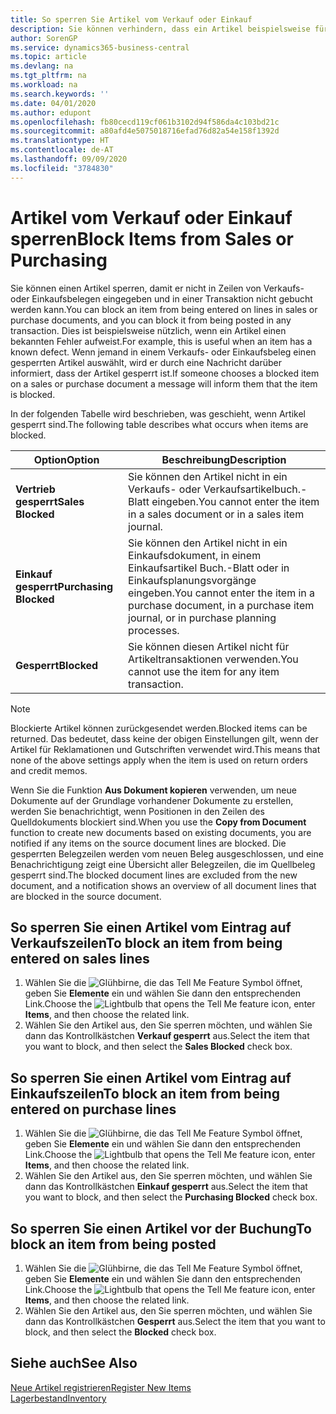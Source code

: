 ```yaml
---
title: So sperren Sie Artikel vom Verkauf oder Einkauf
description: Sie können verhindern, dass ein Artikel beispielsweise für Verkaufs- oder Einkaufsbelege verwendet wird.
author: SorenGP
ms.service: dynamics365-business-central
ms.topic: article
ms.devlang: na
ms.tgt_pltfrm: na
ms.workload: na
ms.search.keywords: ''
ms.date: 04/01/2020
ms.author: edupont
ms.openlocfilehash: fb80cecd119cf061b3102d94f586da4c103bd21c
ms.sourcegitcommit: a80afd4e5075018716efad76d82a54e158f1392d
ms.translationtype: HT
ms.contentlocale: de-AT
ms.lasthandoff: 09/09/2020
ms.locfileid: "3784830"
---
```

# <a name="block-items-from-sales-or-purchasing"></a><span data-ttu-id="02d81-103">Artikel vom Verkauf oder Einkauf sperren</span><span class="sxs-lookup"><span data-stu-id="02d81-103">Block Items from Sales or Purchasing</span></span>
<span data-ttu-id="02d81-104">Sie können einen Artikel sperren, damit er nicht in Zeilen von Verkaufs- oder Einkaufsbelegen eingegeben und in einer Transaktion nicht gebucht werden kann.</span><span class="sxs-lookup"><span data-stu-id="02d81-104">You can block an item from being entered on lines in sales or purchase documents, and you can block it from being posted in any transaction.</span></span> <span data-ttu-id="02d81-105">Dies ist beispielsweise nützlich, wenn ein Artikel einen bekannten Fehler aufweist.</span><span class="sxs-lookup"><span data-stu-id="02d81-105">For example, this is useful when an item has a known defect.</span></span> <span data-ttu-id="02d81-106">Wenn jemand in einem Verkaufs- oder Einkaufsbeleg einen gesperrten Artikel auswählt, wird er durch eine Nachricht darüber informiert, dass der Artikel gesperrt ist.</span><span class="sxs-lookup"><span data-stu-id="02d81-106">If someone chooses a blocked item on a sales or purchase document a message will inform them that the item is blocked.</span></span>

<span data-ttu-id="02d81-107">In der folgenden Tabelle wird beschrieben, was geschieht, wenn Artikel gesperrt sind.</span><span class="sxs-lookup"><span data-stu-id="02d81-107">The following table describes what occurs when items are blocked.</span></span>  

|<span data-ttu-id="02d81-108">Option</span><span class="sxs-lookup"><span data-stu-id="02d81-108">Option</span></span>|<span data-ttu-id="02d81-109">Beschreibung</span><span class="sxs-lookup"><span data-stu-id="02d81-109">Description</span></span>|  
|--------------------|------------|  
|<span data-ttu-id="02d81-110">**Vertrieb gesperrt**</span><span class="sxs-lookup"><span data-stu-id="02d81-110">**Sales Blocked**</span></span>|<span data-ttu-id="02d81-111">Sie können den Artikel nicht in ein Verkaufs- oder Verkaufsartikelbuch.-Blatt eingeben.</span><span class="sxs-lookup"><span data-stu-id="02d81-111">You cannot enter the item in a sales document or in a sales item journal.</span></span>|  
|<span data-ttu-id="02d81-112">**Einkauf gesperrt**</span><span class="sxs-lookup"><span data-stu-id="02d81-112">**Purchasing Blocked**</span></span>|<span data-ttu-id="02d81-113">Sie können den Artikel nicht in ein Einkaufsdokument, in einem Einkaufsartikel Buch.-Blatt oder in Einkaufsplanungsvorgänge eingeben.</span><span class="sxs-lookup"><span data-stu-id="02d81-113">You cannot enter the item in a purchase document, in a purchase item journal, or in purchase planning processes.</span></span>|  
|<span data-ttu-id="02d81-114">**Gesperrt**</span><span class="sxs-lookup"><span data-stu-id="02d81-114">**Blocked**</span></span>|<span data-ttu-id="02d81-115">Sie können diesen Artikel nicht für Artikeltransaktionen verwenden.</span><span class="sxs-lookup"><span data-stu-id="02d81-115">You cannot use the item for any item transaction.</span></span>|  

> [!NOTE]
> <span data-ttu-id="02d81-116">Blockierte Artikel können zurückgesendet werden.</span><span class="sxs-lookup"><span data-stu-id="02d81-116">Blocked items can be returned.</span></span> <span data-ttu-id="02d81-117">Das bedeutet, dass keine der obigen Einstellungen gilt, wenn der Artikel für Reklamationen und Gutschriften verwendet wird.</span><span class="sxs-lookup"><span data-stu-id="02d81-117">This means that none of the above settings apply when the item is used on return orders and credit memos.</span></span>

<span data-ttu-id="02d81-118">Wenn Sie die Funktion **Aus Dokument kopieren** verwenden, um neue Dokumente auf der Grundlage vorhandener Dokumente zu erstellen, werden Sie benachrichtigt, wenn Positionen in den Zeilen des Quelldokuments blockiert sind.</span><span class="sxs-lookup"><span data-stu-id="02d81-118">When you use the **Copy from Document** function to create new documents based on existing documents, you are notified if any items on the source document lines are blocked.</span></span> <span data-ttu-id="02d81-119">Die gesperrten Belegzeilen werden vom neuen Beleg ausgeschlossen, und eine Benachrichtigung zeigt eine Übersicht aller Belegzeilen, die im Quellbeleg gesperrt sind.</span><span class="sxs-lookup"><span data-stu-id="02d81-119">The blocked document lines are excluded from the new document, and a notification shows an overview of all document lines that are blocked in the source document.</span></span>

## <a name="to-block-an-item-from-being-entered-on-sales-lines"></a><span data-ttu-id="02d81-120">So sperren Sie einen Artikel vom Eintrag auf Verkaufszeilen</span><span class="sxs-lookup"><span data-stu-id="02d81-120">To block an item from being entered on sales lines</span></span>  
1.  <span data-ttu-id="02d81-121">Wählen Sie die ![Glühbirne, die das Tell Me Feature](media/ui-search/search_small.png "Tell Me-Funktion") Symbol öffnet, geben Sie **Elemente** ein und wählen Sie dann den entsprechenden Link.</span><span class="sxs-lookup"><span data-stu-id="02d81-121">Choose the ![Lightbulb that opens the Tell Me feature](media/ui-search/search_small.png "Tell me what you want to do") icon, enter **Items**, and then choose the related link.</span></span>  
2.  <span data-ttu-id="02d81-122">Wählen Sie den Artikel aus, den Sie sperren möchten, und wählen Sie dann das Kontrollkästchen **Verkauf gesperrt** aus.</span><span class="sxs-lookup"><span data-stu-id="02d81-122">Select the item that you want to block, and then select the **Sales Blocked** check box.</span></span>  

## <a name="to-block-an-item-from-being-entered-on-purchase-lines"></a><span data-ttu-id="02d81-123">So sperren Sie einen Artikel vom Eintrag auf Einkaufszeilen</span><span class="sxs-lookup"><span data-stu-id="02d81-123">To block an item from being entered on purchase lines</span></span>  
1.  <span data-ttu-id="02d81-124">Wählen Sie die ![Glühbirne, die das Tell Me Feature](media/ui-search/search_small.png "Tell Me-Funktion") Symbol öffnet, geben Sie **Elemente** ein und wählen Sie dann den entsprechenden Link.</span><span class="sxs-lookup"><span data-stu-id="02d81-124">Choose the ![Lightbulb that opens the Tell Me feature](media/ui-search/search_small.png "Tell me what you want to do") icon, enter **Items**, and then choose the related link.</span></span>  
2.  <span data-ttu-id="02d81-125">Wählen Sie den Artikel aus, den Sie sperren möchten, und wählen Sie dann das Kontrollkästchen **Einkauf gesperrt** aus.</span><span class="sxs-lookup"><span data-stu-id="02d81-125">Select the item that you want to block, and then select the **Purchasing Blocked** check box.</span></span>  

## <a name="to-block-an-item-from-being-posted"></a><span data-ttu-id="02d81-126">So sperren Sie einen Artikel vor der Buchung</span><span class="sxs-lookup"><span data-stu-id="02d81-126">To block an item from being posted</span></span>
1. <span data-ttu-id="02d81-127">Wählen Sie die ![Glühbirne, die das Tell Me Feature](media/ui-search/search_small.png "Tell Me-Funktion") Symbol öffnet, geben Sie **Elemente** ein und wählen Sie dann den entsprechenden Link.</span><span class="sxs-lookup"><span data-stu-id="02d81-127">Choose the ![Lightbulb that opens the Tell Me feature](media/ui-search/search_small.png "Tell me what you want to do") icon, enter **Items**, and then choose the related link.</span></span>
2. <span data-ttu-id="02d81-128">Wählen Sie den Artikel aus, den Sie sperren möchten, und wählen Sie dann das Kontrollkästchen **Gesperrt** aus.</span><span class="sxs-lookup"><span data-stu-id="02d81-128">Select the item that you want to block, and then select the **Blocked** check box.</span></span>

## <a name="see-also"></a><span data-ttu-id="02d81-129">Siehe auch</span><span class="sxs-lookup"><span data-stu-id="02d81-129">See Also</span></span>  
[<span data-ttu-id="02d81-130">Neue Artikel registrieren</span><span class="sxs-lookup"><span data-stu-id="02d81-130">Register New Items</span></span>](inventory-how-register-new-items.md)  
[<span data-ttu-id="02d81-131">Lagerbestand</span><span class="sxs-lookup"><span data-stu-id="02d81-131">Inventory</span></span>](inventory-manage-inventory.md)  
